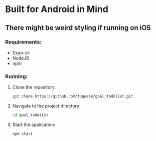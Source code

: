 # Built for Android in Mind

## There might be weird styling if running on iOS

### Requirements:
- Expo-cli
- NodeJS
- npm

### Running:
1. Clone the repository:
   ```bash
   git clone https://github.com/tugoese/goal_todolist.git
2. Navigate to the project directory:
   ```bash
   cd goal_todolist
3. Start the application:
   ```bash
   npm start
